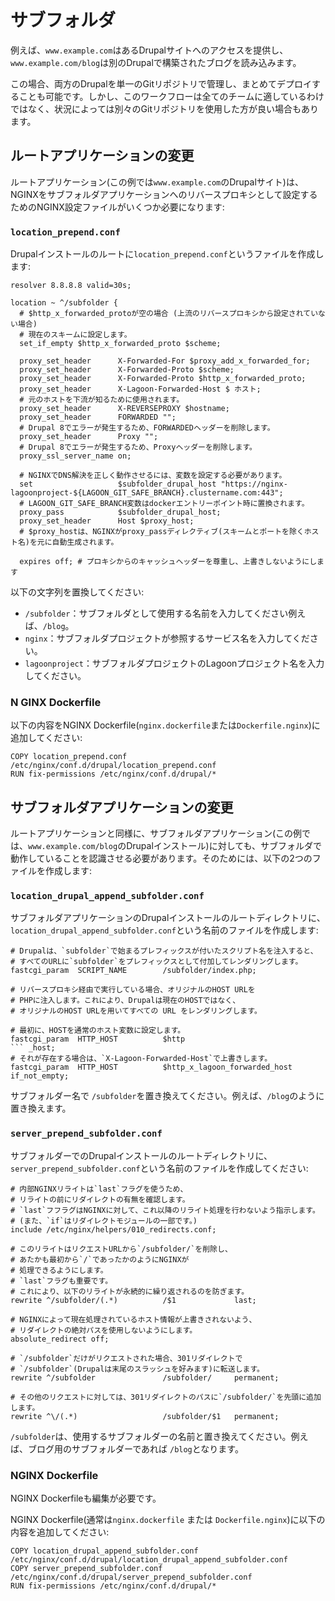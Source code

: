 # サブフォルダ

例えば、`www.example.com`はあるDrupalサイトへのアクセスを提供し、`www.example.com/blog`は別のDrupalで構築されたブログを読み込みます。

この場合、両方のDrupalを単一のGitリポジトリで管理し、まとめてデプロイすることも可能です。しかし、このワークフローは全てのチームに適しているわけではなく、状況によっては別々のGitリポジトリを使用した方が良い場合もあります。



## ルートアプリケーションの変更

ルートアプリケーション(この例では`www.example.com`のDrupalサイト)は、NGINXをサブフォルダアプリケーションへのリバースプロキシとして設定するためのNGINX設定ファイルがいくつか必要になります:

### `location_prepend.conf`

Drupalインストールのルートに`location_prepend.conf`というファイルを作成します:

```text title="location_prepend.conf"
resolver 8.8.8.8 valid=30s;

location ~ ^/subfolder {
  # $http_x_forwarded_protoが空の場合 (上流のリバースプロキシから設定されていない場合)
  # 現在のスキームに設定します。
  set_if_empty $http_x_forwarded_proto $scheme;

  proxy_set_header      X-Forwarded-For $proxy_add_x_forwarded_for;
  proxy_set_header      X-Forwarded-Proto $scheme;
  proxy_set_header      X-Forwarded-Proto $http_x_forwarded_proto;
  proxy_set_header      X-Lagoon-Forwarded-Host $ ホスト;
  # 元のホストを下流が知るために使用されます。
  proxy_set_header      X-REVERSEPROXY $hostname;
  proxy_set_header      FORWARDED "";
  # Drupal 8でエラーが発生するため、FORWARDEDヘッダーを削除します。
  proxy_set_header      Proxy "";
  # Drupal 8でエラーが発生するため、Proxyヘッダーを削除します。
  proxy_ssl_server_name on;

  # NGINXでDNS解決を正しく動作させるには、変数を設定する必要があります。
  set                   $subfolder_drupal_host "https://nginx-lagoonproject-${LAGOON_GIT_SAFE_BRANCH}.clustername.com:443";
  # LAGOON_GIT_SAFE_BRANCH変数はdockerエントリーポイント時に置換されます。
  proxy_pass            $subfolder_drupal_host;
  proxy_set_header      Host $proxy_host;
  # $proxy_hostは、NGINXがproxy_passディレクティブ(スキームとポートを除くホスト名)を元に自動生成されます。

  expires off; # プロキシからのキャッシュヘッダーを尊重し、上書きしないようにします
```

以下の文字列を置換してください:

* `/subfolder`：サブフォルダとして使用する名前を入力してください例えば、`/blog`。
* `nginx`：サブフォルダプロジェクトが参照するサービス名を入力してください。
* `lagoonproject`：サブフォルダプロジェクトのLagoonプロジェクト名を入力してください。

### N GINX Dockerfile

以下の内容をNGINX Dockerfile(`nginx.dockerfile`または`Dockerfile.nginx`)に追加してください:

```text title="nginx.dockerfile"
COPY location_prepend.conf /etc/nginx/conf.d/drupal/location_prepend.conf
RUN fix-permissions /etc/nginx/conf.d/drupal/*
```

## サブフォルダアプリケーションの変更

ルートアプリケーションと同様に、サブフォルダアプリケーション(この例では、`www.example.com/blog`のDrupalインストール)に対しても、サブフォルダで動作していることを認識させる必要があります。そのためには、以下の2つのファイルを作成します:

### `location_drupal_append_subfolder.conf`

サブフォルダアプリケーションのDrupalインストールのルートディレクトリに、`location_drupal_append_subfolder.conf`という名前のファイルを作成します:

```text title="location_drupal_append_subfolder.conf"
# Drupalは、`subfolder`で始まるプレフィックスが付いたスクリプト名を注入すると、
# すべてのURLに`subfolder`をプレフィックスとして付加してレンダリングします。
fastcgi_param  SCRIPT_NAME        /subfolder/index.php;

# リバースプロキシ経由で実行している場合、オリジナルのHOST URLを
# PHPに注入します。これにより、Drupalは現在のHOSTではなく、
# オリジナルのHOST URLを用いてすべての URL をレンダリングします。

# 最初に、HOSTを通常のホスト変数に設定します。
fastcgi_param  HTTP_HOST          $http
``` _host;
# それが存在する場合は、`X-Lagoon-Forwarded-Host`で上書きします。
fastcgi_param  HTTP_HOST          $http_x_lagoon_forwarded_host if_not_empty;
```

サブフォルダー名で `/subfolder`を置き換えてください。例えば、`/blog`のように置き換えます。

### `server_prepend_subfolder.conf`

サブフォルダーでのDrupalインストールのルートディレクトリに、`server_prepend_subfolder.conf`という名前のファイルを作成してください:

```text title="server_prepend_subfolder.conf"
# 内部NGINXリライトは`last`フラグを使うため、
# リライトの前にリダイレクトの有無を確認します。
# `last`フフラグはNGINXに対して、これ以降のリライト処理を行わないよう指示します。
# (また、`if`はリダイレクトモジュールの一部です。)
include /etc/nginx/helpers/010_redirects.conf;

# このリライトはリクエストURLから`/subfolder/`を削除し、
# あたかも最初から`/`であったかのようにNGINXが
# 処理できるようにします。
# `last`フラグも重要です。
# これにより、以下のリライトが永続的に繰り返されるのを防ぎます。
rewrite ^/subfolder/(.*)          /$1             last;

# NGINXによって現在処理されているホスト情報が上書きされないよう、
# リダイレクトの絶対パスを使用しないようにします。
absolute_redirect off;

# `/subfolder`だけがリクエストされた場合、301リダイレクトで
# `/subfolder`(Drupalは末尾のスラッシュを好みます)に転送します。
rewrite ^/subfolder               /subfolder/     permanent;

# その他のリクエストに対しては、301リダイレクトのパスに`/subfolder/`を先頭に追加します。
rewrite ^\/(.*)                   /subfolder/$1   permanent;
```

`/subfolder`は、使用するサブフォルダーの名前と置き換えてください。例えば、ブログ用のサブフォルダーであれば `/blog`となります。

### NGINX Dockerfile

NGINX Dockerfileも編集が必要です。

NGINX Dockerfile(通常は`nginx.dockerfile` または `Dockerfile.nginx`)に以下の内容を追加してください:

```text title="nginx.dockerfile"
COPY location_drupal_append_subfolder.conf /etc/nginx/conf.d/drupal/location_drupal_append_subfolder.conf
COPY server_prepend_subfolder.conf /etc/nginx/conf.d/drupal/server_prepend_subfolder.conf
RUN fix-permissions /etc/nginx/conf.d/drupal/*
```
